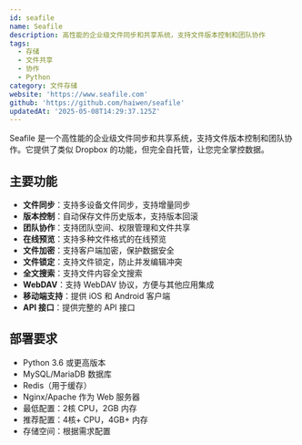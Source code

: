 ```yaml
---
id: seafile
name: Seafile
description: 高性能的企业级文件同步和共享系统，支持文件版本控制和团队协作
tags:
  - 存储
  - 文件共享
  - 协作
  - Python
category: 文件存储
website: 'https://www.seafile.com'
github: 'https://github.com/haiwen/seafile'
updatedAt: '2025-05-08T14:29:37.125Z'
---
```


Seafile 是一个高性能的企业级文件同步和共享系统，支持文件版本控制和团队协作。它提供了类似 Dropbox 的功能，但完全自托管，让您完全掌控数据。

## 主要功能

- **文件同步**：支持多设备文件同步，支持增量同步
- **版本控制**：自动保存文件历史版本，支持版本回滚
- **团队协作**：支持团队空间、权限管理和文件共享
- **在线预览**：支持多种文件格式的在线预览
- **文件加密**：支持客户端加密，保护数据安全
- **文件锁定**：支持文件锁定，防止并发编辑冲突
- **全文搜索**：支持文件内容全文搜索
- **WebDAV**：支持 WebDAV 协议，方便与其他应用集成
- **移动端支持**：提供 iOS 和 Android 客户端
- **API 接口**：提供完整的 API 接口

## 部署要求

- Python 3.6 或更高版本
- MySQL/MariaDB 数据库
- Redis（用于缓存）
- Nginx/Apache 作为 Web 服务器
- 最低配置：2核 CPU，2GB 内存
- 推荐配置：4核+ CPU，4GB+ 内存
- 存储空间：根据需求配置 

